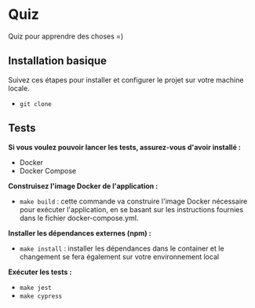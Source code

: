 # Quiz

Quiz pour apprendre des choses =)

## Installation basique

Suivez ces étapes pour installer et configurer le projet sur votre machine locale.

- `git clone`

## Tests

**Si vous voulez pouvoir lancer les tests, assurez-vous d'avoir installé :**

- Docker
- Docker Compose

**Construisez l'image Docker de l'application :**

- `make build` : cette commande va construire l'image Docker nécessaire pour exécuter l'application, en se basant sur les instructions fournies dans le fichier docker-compose.yml.

**Installer les dépendances externes (npm) :**

- `make install` : installer les dépendances dans le container et le changement se fera également sur votre environnement local

**Exécuter les tests :**

- `make jest`
- `make cypress`

